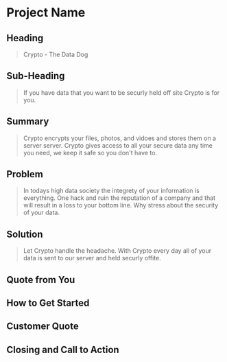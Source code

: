 # Project Name #

<!-- 
> This material was originally posted [here](http://www.quora.com/What-is-Amazons-approach-to-product-development-and-product-management). It is reproduced here for posterities sake.

There is an approach called "working backwards" that is widely used at Amazon. They work backwards from the customer, rather than starting with an idea for a product and trying to bolt customers onto it. While working backwards can be applied to any specific product decision, using this approach is especially important when developing new products or features.

For new initiatives a product manager typically starts by writing an internal press release announcing the finished product. The target audience for the press release is the new/updated product's customers, which can be retail customers or internal users of a tool or technology. Internal press releases are centered around the customer problem, how current solutions (internal or external) fail, and how the new product will blow away existing solutions.

If the benefits listed don't sound very interesting or exciting to customers, then perhaps they're not (and shouldn't be built). Instead, the product manager should keep iterating on the press release until they've come up with benefits that actually sound like benefits. Iterating on a press release is a lot less expensive than iterating on the product itself (and quicker!).

If the press release is more than a page and a half, it is probably too long. Keep it simple. 3-4 sentences for most paragraphs. Cut out the fat. Don't make it into a spec. You can accompany the press release with a FAQ that answers all of the other business or execution questions so the press release can stay focused on what the customer gets. My rule of thumb is that if the press release is hard to write, then the product is probably going to suck. Keep working at it until the outline for each paragraph flows. 

Oh, and I also like to write press-releases in what I call "Oprah-speak" for mainstream consumer products. Imagine you're sitting on Oprah's couch and have just explained the product to her, and then you listen as she explains it to her audience. That's "Oprah-speak", not "Geek-speak".

Once the project moves into development, the press release can be used as a touchstone; a guiding light. The product team can ask themselves, "Are we building what is in the press release?" If they find they're spending time building things that aren't in the press release (overbuilding), they need to ask themselves why. This keeps product development focused on achieving the customer benefits and not building extraneous stuff that takes longer to build, takes resources to maintain, and doesn't provide real customer benefit (at least not enough to warrant inclusion in the press release).
 -->
 
## Heading ##
  > Crypto - The Data Dog


## Sub-Heading ##
  > If you have data that you want to be securly held off site Crypto is for you. 

<!-- Describe who the market for the product is and what benefit they get. One sentence only underneath the title. -->

## Summary ##
  > Crypto encrypts your files, photos, and vidoes and stores them on a server server.  Crypto gives access to all your secure data any time you need, we keep it safe so you don't have to. 

<!-- Give a summary of the product and the benefit. Assume the reader will not read anything else so make this paragraph good. -->

## Problem ##
  > In todays high data society the integrety of your information is everything.  One hack and ruin the reputation of a company and that will result in a loss to your bottom line.  Why stress about the security of your data. 

<!-- Describe the problem your product solves. -->

## Solution ##
  > Let Crypto handle the headache. With Crypto every day all of your data is sent to our server and held securly offite. 


<!-- Describe how your product elegantly solves the problem. -->

## Quote from You ##
  > 

<!-- A quote from a spokesperson in your company. -->

## How to Get Started ##
  > 

<!-- Describe how easy it is to get started. -->

## Customer Quote ##
  > 

<!-- Provide a quote from a hypothetical customer that describes how they experienced the benefit. -->

## Closing and Call to Action ##
  > 

<!-- Wrap it up and give pointers where the reader should go next. -->

